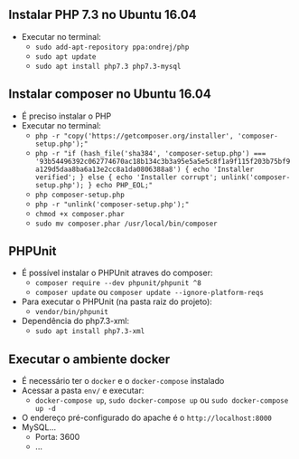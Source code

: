 ## Instalar PHP 7.3 no Ubuntu 16.04

- Executar no terminal:
    - `sudo add-apt-repository ppa:ondrej/php`
    - `sudo apt update`
    - `sudo apt install php7.3 php7.3-mysql`

## Instalar composer no Ubuntu 16.04

- É preciso instalar o PHP
- Executar no terminal:
    - `php -r "copy('https://getcomposer.org/installer', 'composer-setup.php');"`
    - `php -r "if (hash_file('sha384', 'composer-setup.php') === '93b54496392c062774670ac18b134c3b3a95e5a5e5c8f1a9f115f203b75bf9a129d5daa8ba6a13e2cc8a1da0806388a8') { echo 'Installer verified'; } else { echo 'Installer corrupt'; unlink('composer-setup.php'); } echo PHP_EOL;"`
    - `php composer-setup.php`
    - `php -r "unlink('composer-setup.php');"`
    - `chmod +x composer.phar`
    - `sudo mv composer.phar /usr/local/bin/composer`

## PHPUnit

- É possível instalar o PHPUnit atraves do composer:
    - `composer require --dev phpunit/phpunit ^8`
    - `composer update` ou `composer update --ignore-platform-reqs`
- Para executar o PHPUnit (na pasta raiz do projeto):
    - `vendor/bin/phpunit`
- Dependência do php7.3-xml:
    - `sudo apt install php7.3-xml`

## Executar o ambiente docker
- É necessário ter o `docker` e o `docker-compose` instalado
- Acessar a pasta `env/` e executar:
    - `docker-compose up`, `sudo docker-compose up` ou `sudo docker-compose up -d`
- O endereço pré-configurado do apache é o `http://localhost:8000`
- MySQL...
    - Porta: 3600 
    - ...